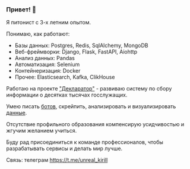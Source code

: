 ### Привет! 👋
Я питонист с 3-х летним опытом. 

Понимаю, как работают:

* Базы данных: Postgres, Redis, SqlAlchemy, MongoDB
* Веб-фреймворки: Django, Flask, FastAPI, Aiohttp
* Анализ данных: Pandas
* Автоматизация: Selenium
* Контейнеризация: Docker
* Прочее: Elasticsearch, Kafka, ClikHouse

Работаю на проекте ["Декларатор"](https://declarator.org/about/) - развиваю систему по сбору информации о десятках тысячах госслужащих.

Умею писать [ботов](https://github.com/kbondar17/pocket-rss), скрейпить, анализировать и визуализировать [данные](https://kbondar17-telegram-viz-streamlit-app-f63q2m.streamlit.app/). 


Отсутствие профильного образования компенсирую усидчивостью и жгучим желанием учиться. 


Буду рад присоединиться к команде профессионалов, чтобы разрабатывать сервисы и делать мир лучше.

Связь: телеграм https://t.me/unreal_kirill
